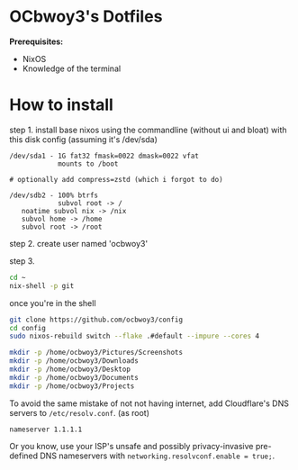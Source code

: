 # OCbwoy3's Dotfiles

**Prerequisites:**

- NixOS
- Knowledge of the terminal

# How to install

step 1. install base nixos using the commandline (without ui and bloat) with this disk config (assuming it's /dev/sda)

```
/dev/sda1 - 1G fat32 fmask=0022 dmask=0022 vfat
            mounts to /boot

# optionally add compress=zstd (which i forgot to do)

/dev/sdb2 - 100% btrfs
            subvol root -> /
   noatime subvol nix -> /nix
   subvol home -> /home
   subvol root -> /root
```

step 2. create user named 'ocbwoy3'

step 3. 

```bash
cd ~
nix-shell -p git
```

once you're in the shell

```bash
git clone https://github.com/ocbwoy3/config
cd config
sudo nixos-rebuild switch --flake .#default --impure --cores 4
```

```bash
mkdir -p /home/ocbwoy3/Pictures/Screenshots
mkdir -p /home/ocbwoy3/Downloads
mkdir -p /home/ocbwoy3/Desktop
mkdir -p /home/ocbwoy3/Documents
mkdir -p /home/ocbwoy3/Projects
```

To avoid the same mistake of not not having internet, add Cloudflare's DNS servers to `/etc/resolv.conf`. (as root)

```
nameserver 1.1.1.1
```

Or you know, use your ISP's unsafe and possibly privacy-invasive pre-defined DNS nameservers with `networking.resolvconf.enable = true;`.
